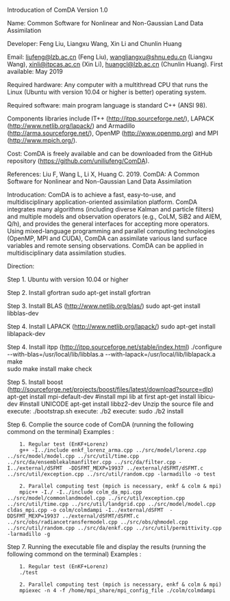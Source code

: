 Introducation of ComDA Version 1.0

Name: Common Software for Nonlinear and Non-Gaussian Land Data Assimilation

Developer: Feng Liu, Liangxu Wang, Xin Li and Chunlin Huang

Email: liufeng@lzb.ac.cn (Feng Liu), wangliangxu@shnu.edu.cn (Liangxu Wang), xinli@itpcas.ac.cn (Xin Li), huangcl@lzb.ac.cn (Chunlin Huang).
First available: May 2019

Required hardware: Any computer with a multithread CPU that runs the Linux (Ubuntu with version 10.04 or higher is better) operating system. 

Required software: main program language is standard C++ (ANSI 98). 

Components libraries include IT++ (http://itpp.sourceforge.net/), LAPACK (http://www.netlib.org/lapack/) and Armadillo (http://arma.sourceforge.net/), OpenMP (http://www.openmp.org) and MPI (http://www.mpich.org/).

Cost: ComDA is freely available and can be downloaded from the GitHub repository (https://github.com/uniliufeng/ComDA).

References:
Liu F, Wang L, Li X, Huang C. 2019. ComDA: A Common Software for Nonlinear and Non-Gaussian Land Data Assimilation

Introducation:
ComDA is to achieve a fast, easy-to-use, and multidisciplinary application-oriented assimilation platform. ComDA integrates many algorithms (including diverse Kalman and particle filters) and multiple models and observation operators (e.g., CoLM, SiB2 and AIEM, Q/h), and provides the general interfaces for accepting more operators. Using mixed-language programming and parallel computing technologies (OpenMP, MPI and CUDA), ComDA can assimilate various land surface variables and remote sensing observations. ComDA can be applied in multidisciplinary data assimilation studies.

Direction:

Step 1. Ubuntu with version 10.04 or higher

Step 2. Install gfortran
		sudo apt-get install gfortran

Step 3. Install BLAS (http://www.netlib.org/blas/)
		sudo apt-get install libblas-dev

Step 4. Install LAPACK (http://www.netlib.org/lapack/)
		sudo apt-get install liblapack-dev

Step 4. Install itpp (http://itpp.sourceforge.net/stable/index.html)
		./configure --with-blas=/usr/local/lib/libblas.a --with-lapack=/usr/local/lib/liblapack.a
		make  
		sudo make install
		make check 

Step 5. Install boost (http://sourceforge.net/projects/boost/files/latest/download?source=dlp)
		apt-get install mpi-default-dev		#install mpi lib at first
		apt-get install libicu-dev				#install UNICODE
		apt-get install libbz2-dev 
		Unzip the source file and execute: ./bootstrap.sh
		execute: ./b2
		execute: sudo ./b2  install

Step 6. Complie the source code of ComDA (running the following commond on the terminal)
		Examples :

		1. Regular test (EnKF+Lorenz)
		g++ -I../include enkf_lorenz_arma.cpp ../src/model/lorenz.cpp ../src/model/model.cpp ../src/util/time.cpp ../src/da/ensemblekalmanfilter.cpp ../src/da/filter.cpp -I../external/dSFMT  -DDSFMT_MEXP=19937 ../external/dSFMT/dSFMT.c ../src/util/exception.cpp ../src/util/random.cpp -larmadillo -o test

		2. Parallel computing test (mpich is necessary, enkf & colm & mpi)
		mpic++ -I./ -I../include colm_da_mpi.cpp ../src/model/commonlandmodel.cpp ../src/util/exception.cpp ../src/util/time.cpp ../src/util/landgrid.cpp ../src/model/model.cpp cldas_mpi.cpp -o colm/colmdampi -I../external/dSFMT  -DDSFMT_MEXP=19937 ../external/dSFMT/dSFMT.c ../src/obs/radiancetransfermodel.cpp ../src/obs/qhmodel.cpp ../src/util/random.cpp ../src/da/enkf.cpp ../src/util/permittivity.cpp -larmadillo -g

Step 7. Running the executable file and display the results (running the following commond on the terminal)
		Examples :

		1. Regular test (EnKF+Lorenz)
		./test

		2. Parallel computing test (mpich is necessary, enkf & colm & mpi)
		mpiexec -n 4 -f /home/mpi_share/mpi_config_file ./colm/colmdampi
